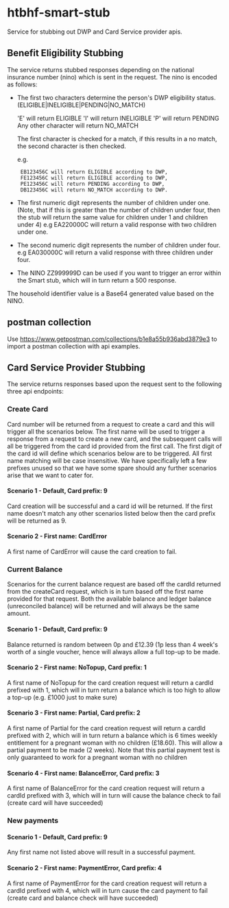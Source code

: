 # htbhf-smart-stub
Service for stubbing out DWP and Card Service provider apis.

## Benefit Eligibility Stubbing
The service returns stubbed responses depending on the national insurance number (nino) which is sent in the request.
The nino is encoded as follows:

* The first two characters determine the person's DWP eligibility status. (ELIGIBLE|INELIGIBLE|PENDING|NO_MATCH)
  

  'E' will return ELIGIBLE
  'I' will return INELIGIBLE
  'P' will return PENDING
  Any other character will return NO_MATCH
  
  The first character is checked for a match, if this results in a no match, the second character is then checked.

  e.g. 
       
       EB123456C will return ELIGIBLE according to DWP, 
       FE123456C will return ELIGIBLE according to DWP,
       PE123456C will return PENDING according to DWP,
       DB123456C will return NO_MATCH according to DWP.
             
    
* The first numeric digit represents the number of children under one. (Note, that if this is greater than the number of children under four, 
then the stub will return the same value for children under 1 and children under 4)
  e.g EA220000C will return a valid response with two children under one.
  
* The second numeric digit represents the number of children under four.
  e.g EA030000C will return a valid response with three children under four.
  
* The NINO ZZ999999D can be used if you want to trigger an error within the Smart stub, which will in turn return a 500 response.

The household identifier value is a Base64 generated value based on the NINO.

## postman collection
Use https://www.getpostman.com/collections/b1e8a55b936abd3879e3 to import a postman collection with api examples.

## Card Service Provider Stubbing

The service returns responses based upon the request sent to the following three api endpoints:

### Create Card

Card number will be returned from a request to create a card and this will trigger all the scenarios below.
The first name will be used to trigger a response from a request to create a new card, and the subsequent
calls will all be triggered from the card id provided from the first call. The first digit of the card id
will define which scenarios below are to be triggered. All first name matching will be case insensitive.
We have specifically left a few prefixes unused so that we have some spare should any further scenarios
arise that we want to cater for.

#### Scenario 1 - Default, Card prefix: 9
Card creation will be successful and a card id will be returned. If the first name doesn't match any other scenarios listed
below then the card prefix will be returned as 9.

#### Scenario 2 - First name: CardError
A first name of CardError will cause the card creation to fail.

### Current Balance

Scenarios for the current balance request are based off the cardId returned from the createCard request,
which is in turn based off the first name provided for that request. Both the available balance and ledger balance
(unreconciled balance) will be returned and will always be the same amount.

#### Scenario 1 - Default, Card prefix: 9

Balance returned is random between 0p and £12.39 (1p less than 4 week's worth of a single voucher,
hence will always allow a full top-up to be made.

#### Scenario 2 - First name: NoTopup, Card prefix: 1

A first name of NoTopup for the card creation request will return a cardId prefixed with 1, which will
in turn return a balance which is too high to allow a top-up (e.g. £1000 just to make sure)

#### Scenario 3 - First name: Partial, Card prefix: 2

A first name of Partial for the card creation request will return a cardId prefixed with 2, which will
in turn return a balance which is 6 times weekly entitlement for a pregnant woman with no children (£18.60).
This will allow a partial payment to be made (2 weeks). Note that this partial payment test is only guaranteed
to work for a pregnant woman with no children

#### Scenario 4 - First name: BalanceError, Card prefix: 3

A first name of BalanceError for the card creation request will return a cardId prefixed with 3, which will
in turn will cause the balance check to fail (create card will have succeeded)

### New payments

#### Scenario 1 - Default, Card prefix: 9

Any first name not listed above will result in a successful payment.

#### Scenario 2 - First name: PaymentError, Card prefix: 4

A first name of PaymentError for the card creation request will return a cardId prefixed with 4, which will
in turn cause the card payment to fail (create card and balance check will have succeeded)
